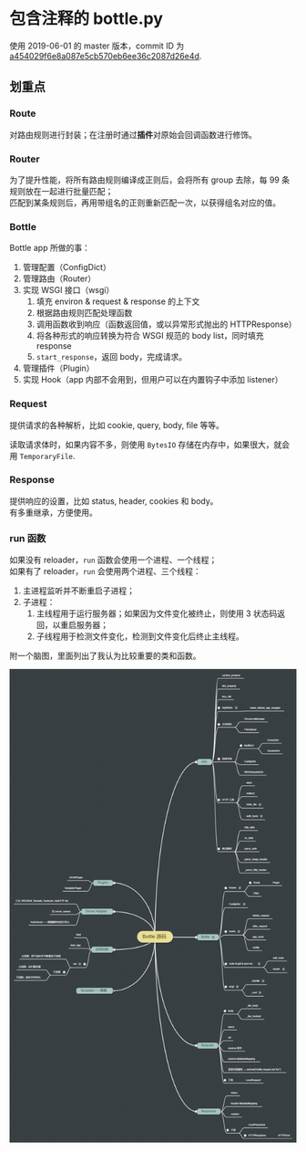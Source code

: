 # 包含注释的 bottle.py
使用 2019-06-01 的 master 版本，commit ID 为 [a454029f6e8a087e5cb570eb6ee36c2087d26e4d](https://github.com/bottlepy/bottle/blob/a454029f6e8a087e5cb570eb6ee36c2087d26e4d/bottle.py).

## 划重点
### Route
对路由规则进行封装；在注册时通过**插件**对原始会回调函数进行修饰。

### Router
为了提升性能，将所有路由规则编译成正则后，会将所有 group 去除，每 99 条规则放在一起进行批量匹配；  
匹配到某条规则后，再用带组名的正则重新匹配一次，以获得组名对应的值。

### Bottle
Bottle app 所做的事：
1. 管理配置（ConfigDict）
2. 管理路由（Router）
3. 实现 WSGI 接口（wsgi）
    1. 填充 environ & request & response 的上下文
    2. 根据路由规则匹配处理函数
    3. 调用函数收到响应（函数返回值，或以异常形式抛出的 HTTPResponse）
    4. 将各种形式的响应转换为符合 WSGI 规范的 body list，同时填充 response
    5. `start_response`，返回 body，完成请求。
4. 管理插件（Plugin）
5. 实现 Hook（app 内部不会用到，但用户可以在内置钩子中添加 listener）

### Request
提供请求的各种解析，比如 cookie, query, body, file 等等。

读取请求体时，如果内容不多，则使用 `BytesIO` 存储在内存中，如果很大，就会用 `TemporaryFile`.

### Response
提供响应的设置，比如 status, header, cookies 和 body。  
有多重继承，方便使用。

### run 函数
如果没有 reloader，`run` 函数会使用一个进程、一个线程；  
如果有了 reloader，`run` 会使用两个进程、三个线程：
1. 主进程监听并不断重启子进程；
2. 子进程：
    1. 主线程用于运行服务器；如果因为文件变化被终止，则使用 3 状态码返回，以重启服务器；
    2. 子线程用于检测文件变化，检测到文件变化后终止主线程。


附一个脑图，里面列出了我认为比较重要的类和函数。

![](notes.png)
